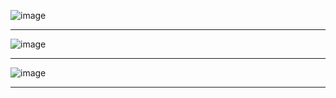 ![image](https://user-images.githubusercontent.com/77845973/126893723-de20b2e7-bfd8-4b48-baa1-45fa4087a0f1.png)

_____________________________________________________________________________



![image](https://user-images.githubusercontent.com/77845973/126893736-3e2362bd-ccaf-4b8e-8d24-d8004de35879.png)

_______________________________________________________________________________



![image](https://user-images.githubusercontent.com/77845973/126893759-b1126d62-a99f-422a-8224-13f3877466d4.png)

______________________________________________________________________________
